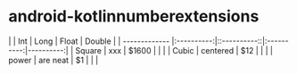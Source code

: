 # android-kotlinnumberextensions


|               | Int        | Long         | Float      | Double    |
| ------------- |:----------:|::----------::|:----------:|----------:|
| Square      | xxx        | $1600        |            |           |
| Cubic      | centered   |   $12        |            |           |
| power | are neat   |    $1        |            |           |
